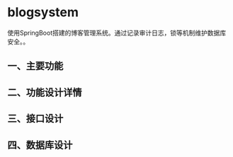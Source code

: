 # blogsystem
使用SpringBoot搭建的博客管理系统。通过记录审计日志，锁等机制维护数据库安全。。

## 一、主要功能



## 二、功能设计详情



## 三、接口设计



## 四、数据库设计
